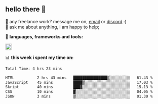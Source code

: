 ## hello there 👋

💼 any freelance work? message me on, [email](mailto:pierok420@gmail.com) or [discord](https://discord.com/users/577571414186393661/) :)\
💬 ask me about anything, i am happy to help;

🌸 **languages, frameworks and tools:**  

<img height="20" src="https://simpleskill.icons.workers.dev/svg/?i=javascript,typescript,node.js,html5,css3,react,next.js,kotlin,npm,docker,mysql,redis,mongodb">

📊 **this week i spent my time on:**
<!--START_SECTION:waka-->

```txt
Total Time: 4 hrs 23 mins

HTML          2 hrs 43 mins   ███████████████▒░░░░░░░░░   61.43 %
JavaScript    45 mins         ████▒░░░░░░░░░░░░░░░░░░░░   17.03 %
Skript        40 mins         ███▓░░░░░░░░░░░░░░░░░░░░░   15.13 %
CSS           10 mins         █░░░░░░░░░░░░░░░░░░░░░░░░   04.05 %
JSON          3 mins          ▒░░░░░░░░░░░░░░░░░░░░░░░░   01.30 %
```

<!--END_SECTION:waka-->
